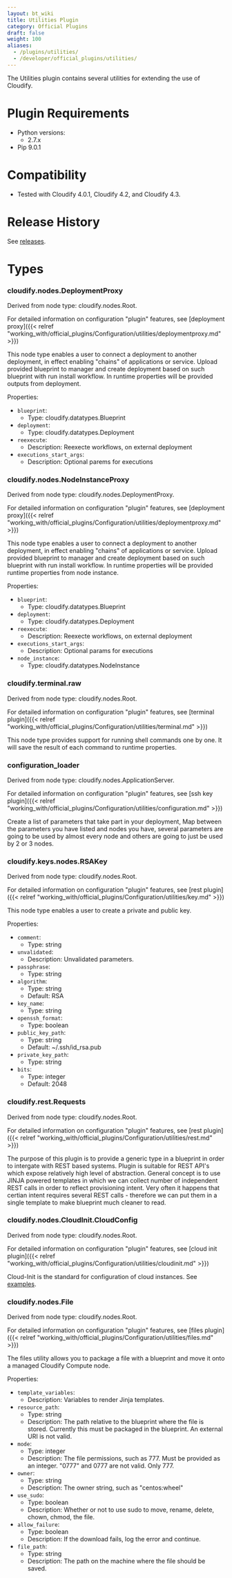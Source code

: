 ```yaml
---
layout: bt_wiki
title: Utilities Plugin
category: Official Plugins
draft: false
weight: 100
aliases:
  - /plugins/utilities/
  - /developer/official_plugins/utilities/
---
```

The Utilities plugin contains several utilities for extending the use of Cloudify.

# Plugin Requirements

* Python versions:
  * 2.7.x
* Pip 9.0.1


# Compatibility

* Tested with Cloudify 4.0.1, Cloudify 4.2, and Cloudify 4.3.


# Release History

See [releases](https://github.com/cloudify-incubator/cloudify-utilities-plugin/releases).


# Types

### **cloudify.nodes.DeploymentProxy**
  Derived from node type: cloudify.nodes.Root.

For detailed information on configuration "plugin" features, see [deployment proxy]({{< relref "working_with/official_plugins/Configuration/utilities/deploymentproxy.md" >}})

This node type enables a user to connect a deployment to another deployment, in effect enabling "chains" of applications or service.
Upload provided blueprint to manager and create deployment based on such blueprint with run install workflow.
In runtime properties will be provided outputs from deployment.

Properties:

  * `blueprint`:
    - Type: cloudify.datatypes.Blueprint
  * `deployment`:
    - Type: cloudify.datatypes.Deployment
  * `reexecute`:
    - Description: Reexecte workflows, on external deployment
  * `executions_start_args`:
    - Description: Optional parems for executions


### **cloudify.nodes.NodeInstanceProxy**
  Derived from node type: cloudify.nodes.DeploymentProxy.

For detailed information on configuration "plugin" features, see [deployment proxy]({{< relref "working_with/official_plugins/Configuration/utilities/deploymentproxy.md" >}})

This node type enables a user to connect a deployment to another deployment, in effect enabling "chains" of applications or service.
Upload provided blueprint to manager and create deployment based on such blueprint with run install workflow.
In runtime properties will be provided runtime properties from node instance.

Properties:

  * `blueprint`:
    - Type: cloudify.datatypes.Blueprint
  * `deployment`:
    - Type: cloudify.datatypes.Deployment
  * `reexecute`:
    - Description: Reexecte workflows, on external deployment
  * `executions_start_args`:
    - Description: Optional params for executions
  * `node_instance`:
    - Type: cloudify.datatypes.NodeInstance


### **cloudify.terminal.raw**
  Derived from node type: cloudify.nodes.Root.

For detailed information on configuration "plugin" features, see [terminal plugin]({{< relref "working_with/official_plugins/Configuration/utilities/terminal.md" >}})

This node type provides support for running shell commands one by one. It will save the result of each command to runtime properties.


### **configuration_loader**
  Derived from node type: cloudify.nodes.ApplicationServer.

For detailed information on configuration "plugin" features, see [ssh key plugin]({{< relref "working_with/official_plugins/Configuration/utilities/configuration.md" >}})

Create a list of parameters that take part in your deployment,
Map between the parameters you have listed and nodes you have, several parameters are going
to be used by almost every node and others are going to just be used by 2 or 3 nodes.


### **cloudify.keys.nodes.RSAKey**
  Derived from node type: cloudify.nodes.Root.

For detailed information on configuration "plugin" features, see [rest plugin]({{< relref "working_with/official_plugins/Configuration/utilities/key.md" >}})

This node type enables a user to create a private and public key.

Properties:
  * `comment`:
    - Type: string
  * `unvalidated`:
    - Description: Unvalidated parameters.
  * `passphrase`:
    - Type: string
  * `algorithm`:
    - Type: string
    - Default: RSA
  * `key_name`:
    - Type: string
  * `openssh_format`:
    - Type: boolean
  * `public_key_path`:
    - Type: string
    - Default: ~/.ssh/id_rsa.pub
  * `private_key_path`:
    - Type: string
  * `bits`:
    - Type: integer
    - Default: 2048


### **cloudify.rest.Requests**
  Derived from node type: cloudify.nodes.Root.

For detailed information on configuration "plugin" features, see [rest plugin]({{< relref "working_with/official_plugins/Configuration/utilities/rest.md" >}})

The purpose of this plugin is to provide a generic type in a blueprint in order to intergate with REST based systems. Plugin is suitable for REST API's which expose relatively high level of abstraction. General concept is to use JINJA powered templates in which we can collect number of independent REST calls in order to reflect provisioning intent. Very often it happens that certian intent requires several REST calls - therefore we can put them in a single template to make blueprint much cleaner to read.


### **cloudify.nodes.CloudInit.CloudConfig**
  Derived from node type: cloudify.nodes.Root.

For detailed information on configuration "plugin" features, see [cloud init plugin]({{< relref "working_with/official_plugins/Configuration/utilities/cloudinit.md" >}})

Cloud-Init is the standard for configuration of cloud instances. See [examples](http://cloudinit.readthedocs.io/en/latest/topics/examples.html).


### **cloudify.nodes.File**
  Derived from node type: cloudify.nodes.Root.

For detailed information on configuration "plugin" features, see [files plugin]({{< relref "working_with/official_plugins/Configuration/utilities/files.md" >}})

The files utility allows you to package a file with a blueprint and move it onto a managed Cloudify Compute node.

Properties:
  * `template_variables`:
    - Description: Variables to render Jinja templates.
  * `resource_path`:
    - Type: string
    - Description: The path relative to the blueprint where the file is stored. Currently this must be packaged in the blueprint. An external URI is not valid.
  * `mode`:
    - Type: integer
    - Description: The file permissions, such as 777. Must be provided as an integer. "0777" and 0777 are not valid. Only 777.
  * `owner`:
    - Type: string
    - Description: The owner string, such as "centos:wheel"
  * `use_sudo`:
    - Type: boolean
    - Description: Whether or not to use sudo to move, rename, delete, chown, chmod, the file.
  * `allow_failure`:
    - Type: boolean
    - Description: If the download fails, log the error and continue.
  * `file_path`:
    - Type: string
    - Description: The path on the machine where the file should be saved.
